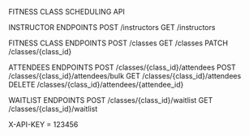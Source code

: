 FITNESS CLASS SCHEDULING API

INSTRUCTOR ENDPOINTS
POST /instructors
GET /instructors

FITNESS CLASS ENDPOINTS
POST /classes
GET /classes
PATCH /classes/{class_id}

ATTENDEES ENDPOINTS
POST /classes/{class_id}/attendees
POST /classes/{class_id}/attendees/bulk
GET /classes/{class_id}/attendees
DELETE /classes/{class_id}/attendees/{attendee_id}

WAITLIST ENDPOINTS
POST /classes/{class_id}/waitlist
GET /classes/{class_id}/waitlist

X-API-KEY = 123456


